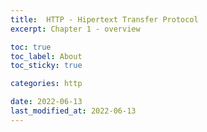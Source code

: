```yaml
---
title:  HTTP - Hipertext Transfer Protocol
excerpt: Chapter 1 - overview

toc: true
toc_label: About
toc_sticky: true

categories: http

date: 2022-06-13
last_modified_at: 2022-06-13
---
```

